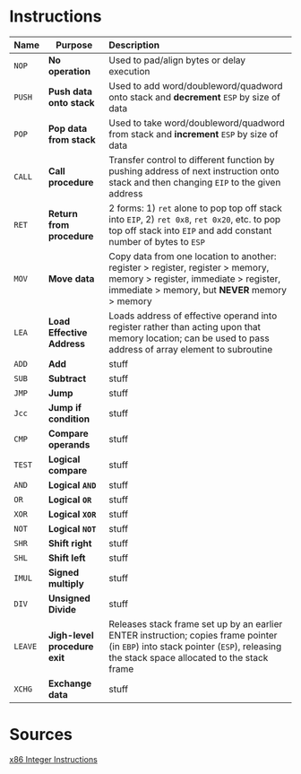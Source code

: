 # Instructions

| Name | Purpose | Description |
| ----------- | ----------- | :----------- |
| `NOP` | **No operation** | Used to pad/align bytes or delay execution |
| `PUSH` | **Push data onto stack** | Used to add word/doubleword/quadword onto stack and **decrement** `ESP` by size of data |
| `POP` | **Pop data from stack** | Used to take word/doubleword/quadword from stack and **increment** `ESP` by size of data |
| `CALL` | **Call procedure** | Transfer control to different function by pushing address of next instruction onto stack and then changing `EIP` to the given address |
| `RET` | **Return from procedure** | 2 forms: 1) `ret` alone to pop top off stack into `EIP`, 2) `ret 0x8`, `ret 0x20`, etc. to pop top off stack into `EIP` and add constant number of bytes to `ESP`  |
| `MOV` | **Move data** | Copy data from one location to another: register > register, register > memory, memory > register, immediate > register, immediate > memory, but **NEVER** memory > memory |
| `LEA` | **Load Effective Address** | Loads address of effective operand into register rather than acting upon that memory location; can be used to pass address of array element to subroutine |
| `ADD` | **Add** | stuff |
| `SUB` | **Subtract** | stuff |
| `JMP` | **Jump** | stuff |
| `Jcc` | **Jump if condition** | stuff |
| `CMP` | **Compare operands** | stuff |
| `TEST` | **Logical compare** | stuff |
| `AND` | **Logical `AND`** | stuff |
| `OR` | **Logical `OR`** | stuff |
| `XOR` | **Logical `XOR`** | stuff |
| `NOT` | **Logical `NOT`** | stuff |
| `SHR` | **Shift right** | stuff |
| `SHL` | **Shift left** | stuff |
| `IMUL` | **Signed multiply** | stuff |
| `DIV` | **Unsigned Divide** | stuff |
| `LEAVE` | **Jigh-level procedure exit** | Releases stack frame set up by an earlier ENTER instruction; copies frame pointer (in `EBP`) into stack pointer (`ESP`), releasing the stack space allocated to the stack frame |
| `XCHG` | **Exchange data** | stuff |


# Sources
[x86 Integer Instructions](https://en.wikipedia.org/wiki/X86_instruction_listings#x86_integer_instructions)
